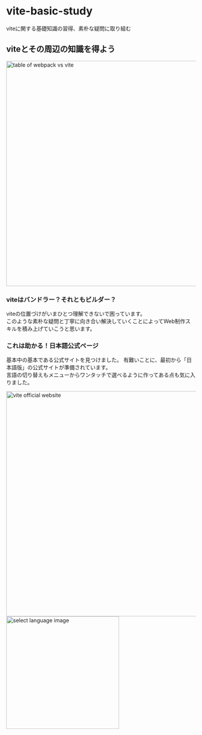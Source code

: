 # vite-basic-study

viteに関する基礎知識の習得、素朴な疑問に取り組む
## viteとその周辺の知識を得よう

<a href="https://blog.recruit.co.jp/rmp/front-end/post-21250/">
<img src="https://i.imgur.com/JVw4NPx.png" alt="table of webpack vs vite" width="600"></a>

### viteはバンドラー？それともビルダー？
viteの位置づけがいまひとつ理解できないで困っています。  
このような素朴な疑問と丁寧に向き合い解決していくことによってWeb制作スキルを積み上げていこうと思います。

### これは助かる！日本語公式ページ
基本中の基本である公式サイトを見つけました。
有難いことに、最初から「日本語版」の公式サイトが準備されています。  
言語の切り替えもメニューからワンタッチで選べるように作ってある点も気に入りました。  

<a href="https://ja.vitejs.dev/"><img src="https://i.imgur.com/exe3uwN.png" alt="vite official website" width="600"></a>
<a href="https://ja.vitejs.dev/"><img src="https://i.imgur.com/CSnnJ86.png" alt="select language image" width="300"></a>

